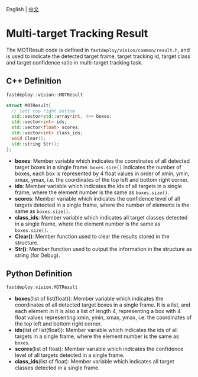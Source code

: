 English | [中文](mot_result_CN.md)
# Multi-target Tracking Result

The MOTResult code is defined in `fastdeploy/vision/common/result.h`, and is used to indicate the detected target frame, target tracking id, target class and target confidence ratio in multi-target tracking task.

## C++ Definition

```c++
fastdeploy::vision::MOTResult
```  

```c++
struct MOTResult{
  // left top right bottom
  std::vector<std::array<int, 4>> boxes;
  std::vector<int> ids;
  std::vector<float> scores;
  std::vector<int> class_ids;
  void Clear();
  std::string Str();
};
```

- **boxes**: Member variable which indicates the coordinates of all detected target boxes in a single frame. `boxes.size()` indicates the number of boxes, each box is represented by 4 float values in order of xmin, ymin, xmax, ymax, i.e. the coordinates of the top left and bottom right corner.
- **ids**: Member variable which indicates the ids of all targets in a single frame, where the element number is the same as `boxes.size()`.
- **scores**: Member variable which indicates the confidence level of all targets detected in a single frame, where the number of elements is the same as `boxes.size()`.
- **class_ids**: Member variable which indicates all target classes detected in a single frame, where the element number is the same as `boxes.size()`.
- **Clear()**: Member function used to clear the results stored in the structure.
- **Str()**: Member function used to output the information in the structure as string (for Debug).

## Python Definition

```python
fastdeploy.vision.MOTResult
```

- **boxes**(list of list(float)): Member variable which indicates the coordinates of all detected target boxes in a single frame. It is a list, and each element in it is also a list of length 4, representing a box with 4 float values representing xmin, ymin, xmax, ymax, i.e. the coordinates of the top left and bottom right corner.
- **ids**(list of list(float)): Member variable which indicates the ids of all targets in a single frame, where the element number is the same as `boxes`.
- **scores**(list of float): Member variable which indicates the confidence level of all targets detected in a single frame.
- **class_ids**(list of float): Member variable which indicates all target classes detected in a single frame.

